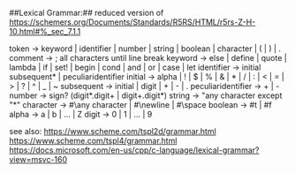 
##Lexical Grammar:##
reduced version of https://schemers.org/Documents/Standards/R5RS/HTML/r5rs-Z-H-10.html#%_sec_7.1.1

token -> keyword | identifier | number | string | boolean | character | ( | ) | .
comment -> ; all characters until line break
keyword -> else | define | quote | lambda | if | set! | begin | cond | and | or | case | let
identifier -> initial subsequent* | peculiaridentifier
initial -> alpha | ! | $ | % | & | * | / | : | < | = | > | ? | ^ | _ | ~
subsequent -> initial | digit | + | - | .
peculiaridentifier -> + | -
number -> sign? (digit*.digit+ | digit+.digit*)
string -> "any character except "*"
character -> #\any character | #\newline | #\space
boolean -> #t | #f
alpha -> a | b | ... | Z
digit -> 0 | 1 | ... | 9

see also:
https://www.scheme.com/tspl2d/grammar.html
https://www.scheme.com/tspl4/grammar.html
https://docs.microsoft.com/en-us/cpp/c-language/lexical-grammar?view=msvc-160